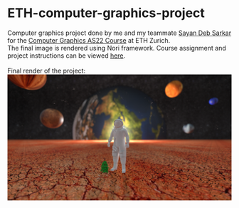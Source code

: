 # ETH-computer-graphics-project

Computer graphics project done by me and my teammate [Sayan Deb Sarkar](https://github.com/sayands) for the [Computer Graphics AS22 
Course](https://cgl.ethz.ch/teaching/cg22/home.php) at ETH Zurich. 
<br>
The final image is rendered using Nori framework. Course assignment
and project instructions can be viewed [here](https://cgl.ethz.ch/teaching/cg22/www-nori/index.html#project).
<br>
<br>
Final render of the project:
<br>
![Final Render](https://github.com/ankitaghosh9/ETH-computer-graphics-project/blob/main/images/final_scene.png)
